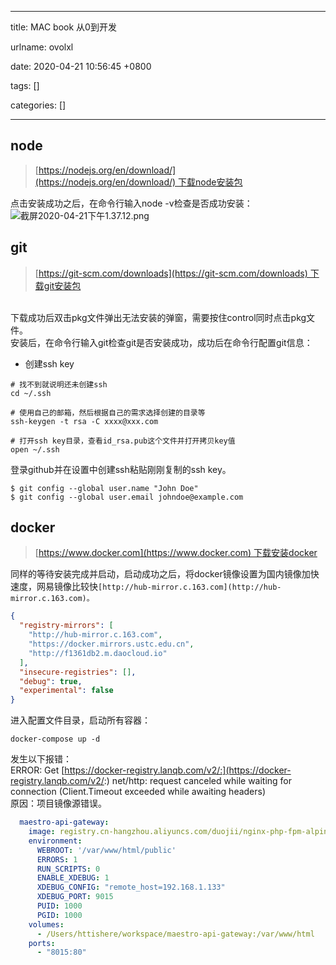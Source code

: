 
---

title: MAC book 从0到开发

urlname: ovolxl

date: 2020-04-21 10:56:45 +0800

tags: []

categories: []

---
<a name="QFqNQ"></a>
## node


> [https://nodejs.org/en/download/](https://nodejs.org/en/download/) 下载node安装包

点击安装成功之后，在命令行输入node -v检查是否成功安装：<br />![截屏2020-04-21下午1.37.12.png](https://cdn.nlark.com/yuque/0/2020/png/250093/1587447473899-35e0b89f-9835-4df6-bfe1-d33f4170f411.png#align=left&display=inline&height=55&margin=%5Bobject%20Object%5D&name=%E6%88%AA%E5%B1%8F2020-04-21%E4%B8%8B%E5%8D%881.37.12.png&originHeight=110&originWidth=2160&size=76268&status=done&style=none&width=1080)
<a name="pStNy"></a>
## git


> [https://git-scm.com/downloads](https://git-scm.com/downloads) 下载git安装包


<br />下载成功后双击pkg文件弹出无法安装的弹窗，需要按住control同时点击pkg文件。<br />安装后，在命令行输入git检查git是否安装成功，成功后在命令行配置git信息：<br />

- 创建ssh key
```basic
# 找不到就说明还未创建ssh
cd ~/.ssh 

# 使用自己的邮箱，然后根据自己的需求选择创建的目录等
ssh-keygen -t rsa -C xxxx@xxx.com

# 打开ssh key目录，查看id_rsa.pub这个文件并打开拷贝key值
open ~/.ssh
```
登录github并在设置中创建ssh粘贴刚刚复制的ssh key。
```basic
$ git config --global user.name "John Doe"
$ git config --global user.email johndoe@example.com
```


<a name="rbdUA"></a>
## docker
> [https://www.docker.com](https://www.docker.com) 下载安装docker

同样的等待安装完成并启动，启动成功之后，将docker镜像设置为国内镜像加快速度，网易镜像比较快`[http://hub-mirror.c.163.com](http://hub-mirror.c.163.com)。`
```json
{
  "registry-mirrors": [
    "http://hub-mirror.c.163.com",
    "https://docker.mirrors.ustc.edu.cn",
    "http://f1361db2.m.daocloud.io"
  ],
  "insecure-registries": [],
  "debug": true,
  "experimental": false
}
```
进入配置文件目录，启动所有容器：
```basic
docker-compose up -d
```
发生以下报错：<br />ERROR: Get [https://docker-registry.lanqb.com/v2/:](https://docker-registry.lanqb.com/v2/:) net/http: request canceled while waiting for connection (Client.Timeout exceeded while awaiting headers)<br />原因：项目镜像源错误。
```yaml
  maestro-api-gateway:
    image: registry.cn-hangzhou.aliyuncs.com/duojii/nginx-php-fpm-alpine
    environment:
      WEBROOT: '/var/www/html/public'
      ERRORS: 1
      RUN_SCRIPTS: 0
      ENABLE_XDEBUG: 1
      XDEBUG_CONFIG: "remote_host=192.168.1.133"
      XDEBUG_PORT: 9015
      PUID: 1000
      PGID: 1000
    volumes:
      - /Users/httishere/workspace/maestro-api-gateway:/var/www/html
    ports:
      - "8015:80"
```



